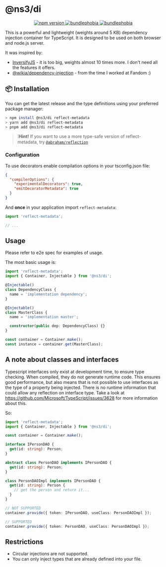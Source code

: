 # @ns3/di

<p align="center">
  <a href="https://www.npmjs.com/package/@ns3/di">
    <img src="https://img.shields.io/npm/v/@ns3/di.svg" alt="npm version">
  </a>
  <a href="https://bundlephobia.com/package/@ns3/di">
    <img src="https://img.shields.io/bundlephobia/minzip/@ns3/di" alt="bundlephobia">
  </a>    
  <a href="https://bundlephobia.com/package/@ns3/di">
    <img src="https://badgen.net/bundlephobia/tree-shaking/react-colorful" alt="bundlephobia">
  </a>
</p>

This is a powerful and lightweight (weights around 5 KB) dependency injection container for TypeScript.
It is designed to be used on both browser and node.js server.

It was inspired by:

- [InversifyJS](https://github.com/inversify/InversifyJS) - it is too big, weights almost 10 times more. I don't need all the features it offers.
- [@wikia/dependency-injection](https://github.com/Wikia/dependency-injection-js) - from the time I worked at Fandom :)

## 📦 Installation

You can get the latest release and the type definitions using your preferred package manager:

```sh
> npm install @ns3/di reflect-metadata
> yarn add @ns3/di reflect-metadata
> pnpm add @ns3/di reflect-metadata
```

> ❕**Hint!** If you want to use a more type-safe version of reflect-metadata, try [`@abraham/reflection`](https://www.npmjs.com/package/@abraham/reflection)

### Configuration

To use decorators enable compilation options in your tsconfig.json file:

```json
{
  "compilerOptions": {
    "experimentalDecorators": true,
    "emitDecoratorMetadata": true
  }
}
```

And **once** in your application import `reflect-metadata`:

```ts
import 'reflect-metadata';

// ...
```

## Usage

Please refer to e2e spec for examples of usage.

The most basic usage is:

```typescript
import 'reflect-metadata';
import { Container, Injectable } from '@ns3/di';

@Injectable()
class DependencyClass {
  name = 'implementation dependency';
}

@Injectable()
class MasterClass {
  name = 'implementation master';

  constructor(public dep: DependencyClass) {}
}

const container = Container.make();
const instance = container.get(MasterClass);
```

## A note about classes and interfaces

Typescript interfaces only exist at development time, to ensure type checking. When compiled, they do not generate runtime code.
This ensures good performance, but also means that is not possible to use interfaces as the type of a property being injected.
There is no runtime information that could allow any reflection on interface type. Take a look at https://github.com/Microsoft/TypeScript/issues/3628 for more information about this.

So:

```typescript
import 'reflect-metadata';
import { Container, Injectable } from '@ns3/di';

const container = Container.make();

interface IPersonDAO {
  get(id: string): Person;
}

abstract class PersonDAO implements IPersonDAO {
  get(id: string): Person;
}

class PersonDAOImpl implements IPersonDAO {
  get(id: string): Person {
    // get the person and return it...
  }
}

// NOT SUPPORTED
container.provide({ token: IPersonDAO, useClass: PersonDAOImpl });

// SUPPORTED
container.provide({ token: PersonDAO, useClass: PersonDAOImpl });
```

## Restrictions

- Circular injections are not supported.
- You can only inject types that are already defined into your file.
